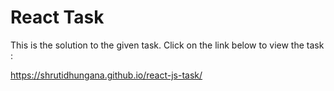 # React Task

This is the solution to the given task.
Click on the link below to view the task :

https://shrutidhungana.github.io/react-js-task/
